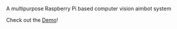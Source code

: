A multipurpose Raspberry Pi based computer vision aimbot system

Check out the [Demo](https://youtu.be/9F6LINaQ-8o)!
